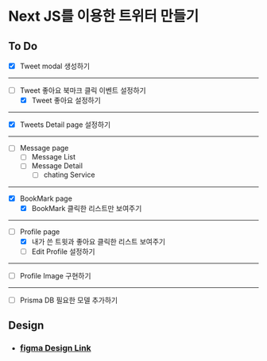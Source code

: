# Next JS를 이용한 트위터 만들기

## To Do

- [x] Tweet modal 생성하기

---

- [ ] Tweet 좋아요 북마크 클릭 이벤트 설정하기
  - [x] Tweet 좋아요 설정하기

---

- [x] Tweets Detail page 설정하기

---

- [ ] Message page
  - [ ] Message List
  - [ ] Message Detail
    - [ ] chating Service

---

- [x] BookMark page
  - [x] BookMark 클릭한 리스트만 보여주기

---

- [ ] Profile page
  - [x] 내가 쓴 트윗과 좋아요 클릭한 리스트 보여주기
  - [ ] Edit Profile 설정하기

---

- [ ] Profile Image 구현하기

---

- [ ] Prisma DB 필요한 모델 추가하기

## Design

- ### [figma Design Link](https://www.figma.com/file/EpLzVjzxkTfxvqFc3CzMow/twt?node-id=0%3A1)
